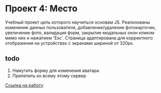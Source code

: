 # Проект 4: Место
Учебный проект цель которого научиться основам JS. Реализованы изменение данных пользователя, добавление/удаление фотокарточек, увеличение фото, валидация форм, закрытие модальных окон кликом мимо них и нажатием 'Esc'. Страница адаптирована для корректного отображения на устройствах с экранами шириной от 320px.

## todo
1. Намутить форму для изменения аватара
2. Прилепить ко всему этому сервер

[Ссылка на работу](https://fry13.github.io/mesto/)

